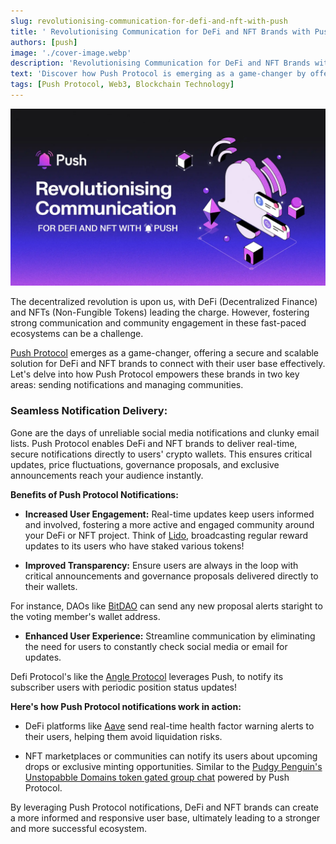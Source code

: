 ```yaml
---
slug: revolutionising-communication-for-defi-and-nft-with-push
title: ' Revolutionising Communication for DeFi and NFT Brands with Push! '
authors: [push]
image: './cover-image.webp'
description: 'Revolutionising Communication for DeFi and NFT Brands with Push!'
text: 'Discover how Push Protocol is emerging as a game-changer by offering a secure and scalable solution for DeFi and NFT brands to connect with their user base effectively.'
tags: [Push Protocol, Web3, Blockchain Technology]
---
```


![Cover Image of Revolutionising Communication for DeFi and NFT Brands with Push ](./cover-image.webp)

<!--truncate-->

The decentralized revolution is upon us, with DeFi (Decentralized Finance) and NFTs (Non-Fungible Tokens) leading the charge. However, fostering strong communication and community engagement in these fast-paced ecosystems can be a challenge.

[Push Protocol](https://push.org/) emerges as a game-changer, offering a secure and scalable solution for DeFi and NFT brands to connect with their user base effectively. Let's delve into how Push Protocol empowers these brands in two key areas: sending notifications and managing communities.

### Seamless Notification Delivery:

Gone are the days of unreliable social media notifications and clunky email lists. Push Protocol enables DeFi and NFT brands to deliver real-time, secure notifications directly to users' crypto wallets. This ensures critical updates, price fluctuations, governance proposals, and exclusive announcements reach your audience instantly.

**Benefits of Push Protocol Notifications:**

- **Increased User Engagement:** Real-time updates keep users informed and involved, fostering a more active and engaged community around your DeFi or NFT project.
  Think of [Lido](https://lido.fi/), broadcasting regular reward updates to its users who have staked various tokens!

- **Improved Transparency:** Ensure users are always in the loop with critical announcements and governance proposals delivered directly to their wallets.

For instance, DAOs like [BitDAO](https://www.mantle.xyz/) can send any new proposal alerts staright to the voting member's wallet address.

- **Enhanced User Experience:** Streamline communication by eliminating the need for users to constantly check social media or email for updates.

Defi Protocol's like the [Angle Protocol](https://app.push.org/channels/0xA2dEe32662F6243dA539bf6A8613F9A9e39843D3?utm_source=Dapp&utm_medium=blog&utm_campaign=amplify_upgrade) leverages Push, to notify its subscriber users with periodic position status updates!

**Here's how Push Protocol notifications work in action:**

- DeFi platforms like [Aave](https://app.push.org/channels/0xAA940b3501176af328423d975C350d0d1BaAae50?utm_source=Dapp&utm_medium=blog&utm_campaign=amplify_upgrade) send real-time health factor warning alerts to their users, helping them avoid liquidation risks.

- NFT marketplaces or communities can notify its users about upcoming drops or exclusive minting opportunities.
  Similar to the [Pudgy Penguin's Unstopabble Domains token gated group chat](https://app.push.org/channels/0xAA940b3501176af328423d975C350d0d1BaAae50?utm_source=google&utm_medium=twitter&utm_campaign=amplify_upgrade) powered by Push Protocol.

By leveraging Push Protocol notifications, DeFi and NFT brands can create a more informed and responsive user base, ultimately leading to a stronger and more successful ecosystem.
